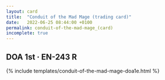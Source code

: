 ```yaml
---
layout: card
title:  "Conduit of the Mad Mage (trading card)"
date:   2022-06-25 08:44:00 +0100
permalink: conduit-of-the-mad-mage_(card)
incomplete: true
---
```


## DOA 1st &middot; EN-243 R

{% include templates/conduit-of-the-mad-mage-doa1e.html %}
